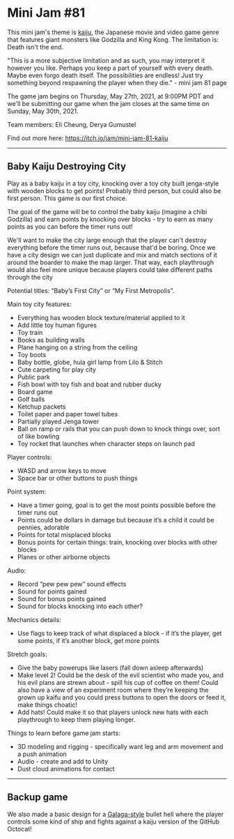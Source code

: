 # Mini Jam #81

This mini jam's theme is [kaiju](https://en.wikipedia.org/wiki/Kaiju), the Japanese movie and video game genre that features giant monsters like Godzilla and King Kong. The limitation is: Death isn't the end. 

"This is a more subjective limitation and as such, you may interpret it however you like. Perhaps you keep a part of yourself with every death. Maybe even forgo death itself. The possibilities are endless! Just try something beyond respawning the player when they die." - mini jam 81 page

The game jam begins on Thursday, May 27th, 2021, at 9:00PM PDT and we'll be submitting our game when the jam closes at the same time on Sunday, May 30th, 2021. 

Team members: Eli Cheung, Derya Gumustel

Find out more here: https://itch.io/jam/mini-jam-81-kaiju

---

## Baby Kaiju Destroying City

Play as a baby kaiju in a toy city, knocking over a toy city built jenga-style with wooden blocks to get points! Probably third person, but could also be first person. This game is our first choice. 

The goal of the game will be to control the baby kaiju (imagine a chibi Godzilla) and earn points by knocking over blocks - try to earn as many points as you can before the timer runs out! 

We'll want to make the city large enough that the player can't destroy everything before the timer runs out, because that'd be boring. Once we have a city design we can just duplicate and mix and match sections of it around the boarder to make the map larger. That way, each playthrough would also feel more unique because players could take different paths through the city

Potential titles: “Baby’s First City” or “My First Metropolis”. 

Main toy city features: 
- Everything has wooden block texture/material applied to it
- Add little toy human figures
- Toy train 
- Books as building walls
- Plane hanging on a string from the ceiling
- Toy boots
- Baby bottle, globe, hula girl lamp from Lilo & Stitch
- Cute carpeting for play city
- Public park
- Fish bowl with toy fish and boat and rubber ducky
- Board game
- Golf balls
- Ketchup packets
- Toilet paper and paper towel tubes
- Partially played Jenga tower
- Ball on ramp or rails that you can push down to knock things over, sort of like bowling
- Toy rocket that launches when character steps on launch pad

Player controls:
- WASD and arrow keys to move
- Space bar or other buttons to push things

Point system:
- Have a timer going, goal is to get the most points possible before the timer runs out 
- Points could be dollars in damage but because it’s a child it could be pennies, adorable
- Points for total misplaced blocks
- Bonus points for certain things: train, knocking over blocks with other blocks 
- Planes or other airborne objects

Audio:
- Record “pew pew pew” sound effects
- Sound for points gained
- Sound for bonus points gained
- Sound for blocks knocking into each other? 

Mechanics details:
- Use flags to keep track of what displaced a block - if it’s the player, get some points, if it’s another block, get more points

Stretch goals:
- Give the baby powerups like lasers (fall down asleep afterwards)
- Make level 2! Could be the desk of the evil scientist who made you, and his evil plans are strewn about - spill his cup of coffee on them! Could also have a view of an experiment room where they’re keeping the grown up kaifu and you could press buttons to open the doors or feed it, make things choatic! 
- Add hats! Could make it so that players unlock new hats with each playthrough to keep them playing longer.

Things to learn before game jam starts:
- 3D modeling and rigging - specifically want leg and arm movement and a push animation
- Audio - create and add to Unity
- Dust cloud animations for contact

---

## Backup game

We also made a basic design for a [Galaga-style](https://en.wikipedia.org/wiki/Galaga) bullet hell where the player controls some kind of ship and fights against a kaiju version of the GitHub Octocat! 
